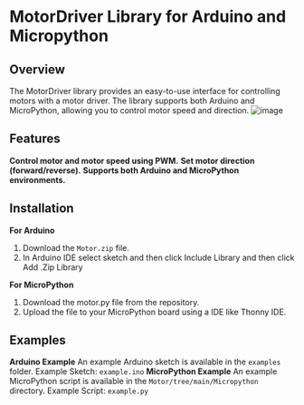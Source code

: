# MotorDriver Library for Arduino and Micropython
## Overview
The MotorDriver library provides an easy-to-use interface for controlling motors with a motor driver. The library supports both Arduino and MicroPython, allowing you to control motor speed and direction.
![image](https://github.com/user-attachments/assets/174be3e2-ebb2-4743-9046-12e2f5758b1b)
## Features
**Control motor and motor speed using PWM.**
**Set motor direction (forward/reverse).**
**Supports both Arduino and MicroPython environments.**
## Installation
**For Arduino**
1. Download the `Motor.zip` file.
3. In Arduino IDE select sketch and then click Include Library and then click Add .Zip Library
   
**For MicroPython**
1. Download the motor.py file from the repository.
2. Upload the file to your MicroPython board using a IDE like Thonny IDE.

## Examples
**Arduino Example**
An example Arduino sketch is available in the `examples` folder.
Example Sketch: `example.ino`
**MicroPython Example**
An example MicroPython script is available in the `Motor/tree/main/Micropython` directory.
Example Script: `example.py`
